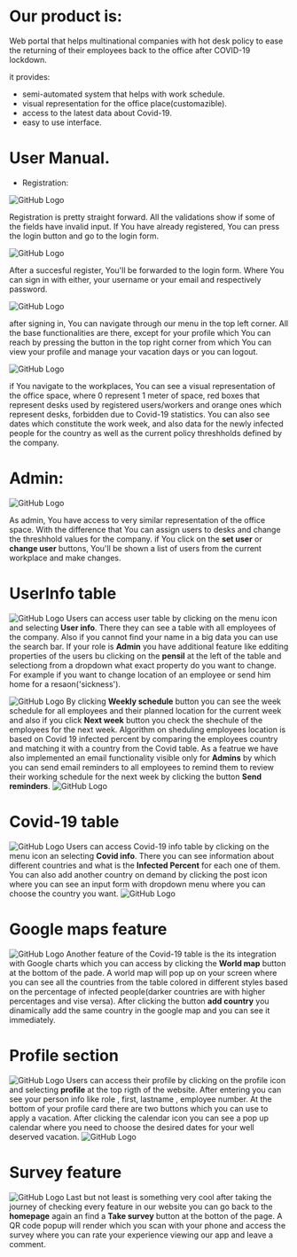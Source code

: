 
# Our product is:
Web portal that helps multinational companies with hot desk policy to ease the
returning of their employees back to the office after COVID-19 lockdown. 

it provides: 
* semi-automated system that helps with work schedule.
* visual representation for the office place(customazible).
* access to the latest data about Covid-19.
* easy to use interface.
  

# User Manual.

* Registration: 

![GitHub Logo](/images/picfp1.png)

Registration is pretty straight forward. All the validations show if some of the fields have invalid input.
If You have already registered, You can press the login button and go to the login form.

![GitHub Logo](/images/picfp2.png)

After a succesful register, You'll be forwarded to the login form.
Where You can sign in with either, your username or your email and respectively password.

![GitHub Logo](/images/picfp3.png)

after signing in, You can navigate through our menu in the top left corner.
All the base functionalities are there, except for your profile which You can reach by pressing the button in the top right corner from which You can view your profile and manage
your vacation days or you can logout.

![GitHub Logo](/images/picfp4.png)

if You navigate to the workplaces, You can see a visual representation of the office space, where 0 represent 1 meter of space, red boxes that represent desks used by registered users/workers and orange ones which represent desks, forbidden due to Covid-19 statistics.
You can also see dates which constitute the work week, and also data for the newly infected people for the country as well as the current policy threshholds defined by the company.  

# Admin: 

![GitHub Logo](/images/picfp5.png)

As admin, You have access to very similar representation of the office space. With the difference that You can assign users to desks and change the threshhold values for the company. if You click on the **set user** or **change user** buttons, You'll be shown a list of users from the current workplace and make changes. 


# UserInfo table 
![GitHub Logo](images/user_table1.png)
Users can access user table by clicking on the menu icon and selecting **User info**. There they can see a table with all employees of the company. Also if you cannot find your name in a big data you can use the search bar. If your role is **Admin** you have additional feature like edditing properties of the users bu clicking on the **pensil** at the left of the table and selectiong from a dropdown what exact property do you want to change. For example if you want to change location of an employee or send him home for a resaon('sickness').

![GitHub Logo](images/week_schedule.png) 
By clicking **Weekly schedule** button you can see the week schedule for all employees and their planned location for the current week and also if you click **Next week** button you check the shechule of the employees for the next week. Algorithm on sheduling employees location is based on Covid 19 infected percent by comparing the employees country and matching it with a country from the Covid table. As a featrue we have also implemented an email functionality visible only for **Admins** by which you can send email reminders to all employees to remind them to review their working schedule for the next week by clicking the button **Send reminders**.
![GitHub Logo](images/email_reminders.png) 


# Covid-19 table
![GitHub Logo](images/covid_table.png)
Users can access Covid-19 info table by clicking on the menu icon an selecting **Covid info**. There you can see information about different countries and what is the **Infected Percent** for each one of them. You can also add another
country on demand by clicking the post icon where you can see an input form with dropdown menu where you can choose the country you want. 
![GitHub Logo](images/add_country.png)

# Google maps feature
![GitHub Logo](images/google_maps.png)
Another feature of the Covid-19 table is the its integration with Google charts which you can access by clicking the **World map** button at the bottom of the pade. A world map will pop up on your screen where you can see all the countries from the table colored in different styles based on the percentage of infected people(darker countries are with higher percentages and vise versa). After clicking the button **add country** you dinamically add the same country in the google map and you can see it immediately.

# Profile section
![GitHub Logo](images/profie_view.png)
Users can access their profile by clicking on the profile icon and selecting **profile** at the top rigth of the website. After entering you can see your person info like role , first, lastname , employee number. At the bottom of your profile card there are two buttons which you can use to apply a vacation. After clicking the calendar icon you can see a pop up calendar where you need to choose the desired dates for your well deserved vacation. 
![GitHub Logo](images/vacation.png)

# Survey feature
![GitHub Logo](images/survey.png)
Last but not least is something very cool after taking the journey of checking every feature in our website you can go back to the **homepage** again an find a **Take survey** button at the botton of the page. A QR code popup will render which you scan with your phone and access the survey where you can rate your experience viewing our app and leave a comment.

                                    
                                    






